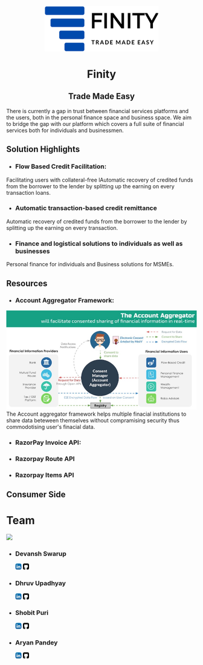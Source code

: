 <p align="center">
  <img width="300"  src="images/logo.png">
  <h1 align= "center">Finity</h1>
  <h2 align= "center">Trade Made Easy</h2>
  
</p>
There is currently a gap in trust between financial services platforms and the users, both in the personal finance space and business space.
We aim to bridge the gap with our platform which covers a full suite of financial services both for individuals and businessmen.



## Solution Highlights  
* ### Flow Based Credit Facilitation: 
Facilitating users with collateral-free lAutomatic recovery of credited funds from the borrower to the lender by splitting up the earning on every transaction loans.

* ### Automatic transaction-based credit remittance
Automatic recovery of credited funds from the borrower to the lender by splitting up the earning on every transaction.

* ### Finance and logistical solutions to individuals as well as businesses
Personal finance for individuals and Business solutions for MSMEs.


## Resources 
* ### Account Aggregator Framework:
 
 <img src="images/aa.jfif" width="600">
 The Account aggregator framework helps multiple finacial institutions to share data beteween themselves without compramising security thus commodotising user's finacial data.

* ### RazorPay Invoice API:
* ### Razorpay Route API
* ### Razorpay Items API


## Consumer Side 



# Team
<img src="images/FlexiTestPort.png">

 * ### Devansh Swarup 
   [<img src="images/linkedin.png">](https://in.linkedin.com/in/devansh-swarup-85436554)     [<img src="images/github.png">](https://github.com/devansh2712)
 * ### Dhruv Upadhyay
   [<img src="images/linkedin.png">](https://www.linkedin.com/in/intmanear/)     [<img src="images/github.png">](https://github.com/IntManear)
 * ### Shobit Puri 
   [<img src="images/linkedin.png">](https://www.linkedin.com/in/shobit-puri-3b30bb18b/)     [<img src="images/github.png">](https://github.com/ScarletSpidey)
* ### Aryan Pandey 
   [<img src="images/linkedin.png">](https://www.linkedin.com/in/aryan-pandey/)     [<img src="images/github.png">](https://github.com/ap-aryanpandey)


